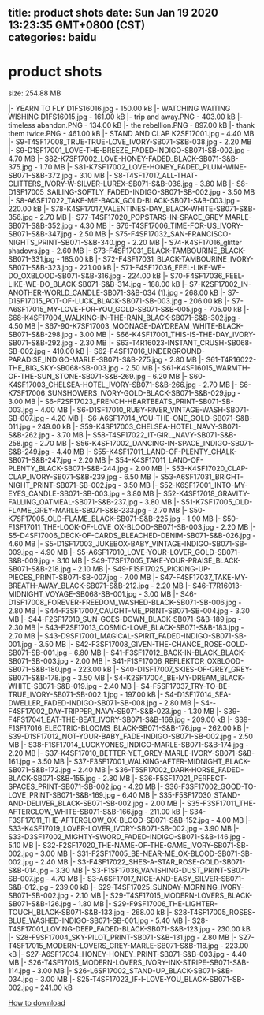 
title: product shots
date: Sun Jan 19 2020 13:23:35 GMT+0800 (CST)    
categories: baidu
---

# product shots
size: 254.88 MB
 
 
|- YEARN TO FLY D1FS16016.jpg - 150.00 kB
|- WATCHING WAITING WISHING D1FS16015.jpg - 161.00 kB
|- trip and away.PNG - 403.00 kB
|- timeless abandon.PNG - 134.00 kB
|- the rebellion.PNG - 897.00 kB
|- thank them twice.PNG - 461.00 kB
|- STAND AND CLAP K2SF17001.jpg - 4.40 MB
|- S9-T4SF17008_TRUE-TRUE-LOVE_IVORY-SB071-S&B-038.jpg - 2.20 MB
|- S9-D1SF17001_LOVE-THE-BREEZE_FADED-INDIGO-SB071-SB-002.jpg - 4.70 MB
|- S82-K7SF17002_LOVE-HONEY-FADED_BLACK-SB071-S&B-375.jpg - 1.70 MB
|- S81-K7SF17002_LOVE-HONEY_FADED_PLUM-WINE-SB071-S&B-372.jpg - 3.10 MB
|- S8-T4SF17017_ALL-THAT-GLITTERS_IVORY-W-SILVER-LUREX-SB071-S&B-036.jpg - 3.80 MB
|- S8-D1SF17005_SAILING-SOFTLY_FADED-INDIGO-SB071-SB-002.jpg - 3.50 MB
|- S8-A6SF17022_TAKE-ME-BACK_GOLD-BLACK-SB071-S&B-003.jpg - 220.00 kB
|- S78-K4SF17017_VALENTINES-DAY_BLACK-WHITE-SB071-S&B-356.jpg - 2.70 MB
|- S77-T4SF17020_POPSTARS-IN-SPACE_GREY MARLE-SB071-S&B-352.jpg - 4.30 MB
|- S76-T4SF17006_TIME-FOR-US_IVORY-SB071-S&B-347.jpg - 2.50 MB
|- S75-F4SF17032_SAN-FRANCISCO-NIGHTS_PRINT-SB071-S&B-340.jpg - 2.20 MB
|- S74-K4SF17016_glitter shadows.jpg - 2.60 MB
|- S73-F4SF17031_BLACK-TAMBOURINE_BLACK-SB071-331.jpg - 185.00 kB
|- S72-F4SF17031_BLACK-TAMBOURINE_IVORY-SB071-S&B-323.jpg - 221.00 kB
|- S71-F4SF17036_FEEL-LIKE-WE-DO_OXBLOOD-SB071-S&B-316.jpg - 224.00 kB
|- S70-F4SF17036_FEEL-LIKE-WE-DO_BLACK-SB071-S&B-314.jpg - 188.00 kB
|- S7-K2SF17002_IN-ANOTHER-WORLD_CANDLE-SB071-S&B-034 (1).jpg - 268.00 kB
|- S7-D1SF17015_POT-OF-LUCK_BLACK-SB071-SB-003.jpg - 206.00 kB
|- S7-A6SF17015_MY-LOVE-FOR-YOU_GOLD-SB071-S&B-005.jpg - 705.00 kB
|- S68-K4SF17004_WALKING-IN-THE-RAIN_BLACK-SB071-S&B-302.jpg - 4.50 MB
|- S67-90-K7SF17003_MOONAGE-DAYDREAM_WHITE-BLACK-SB071-S&B-298.jpg - 3.00 MB
|- S66-K4SF17001_THIS-IS-THE-DAY_IVORY-SB071-S&B-292.jpg - 2.30 MB
|- S63-T4R16023-INSTANT_CRUSH-SB068-SB-002.jpg - 410.00 kB
|- S62-F4SF17016_UNDERGROUND-PARADISE_INDIGO-MARLE-SB071-S&B-275.jpg - 2.80 MB
|- S61-T4R16022-THE_BIG_SKY-SB068-SB-003.jpg - 2.50 MB
|- S61-K4SF16015_WARMTH-OF-THE-SUN_STONE-SB071-S&B-269.jpg - 6.20 MB
|- S60-K4SF17003_CHELSEA-HOTEL_IVORY-SB071-S&B-266.jpg - 2.70 MB
|- S6-K7SF17006_SUNSHOWERS_IVORY-GOLD-BLACK-SB071-S&B-029.jpg - 3.00 MB
|- S6-F2SF17023_FRENCH-HEARTBEATS_PRINT-SB071-SB-003.jpg - 4.00 MB
|- S6-D1SF17010_RUBY-RIVER_VINTAGE-WASH-SB071-SB-007.jpg - 4.20 MB
|- S6-A6SF17014_YOU-THE-ONE_GOLD-SB071-S&B-011.jpg - 249.00 kB
|- S59-K4SF17003_CHELSEA-HOTEL_NAVY-SB071-S&B-262.jpg - 3.70 MB
|- S58-T4SF17022_IT-GIRL_NAVY-SB071-S&B-258.jpg - 2.70 MB
|- S56-K4SF17002_DANCING-IN-SPACE_INDIGO-SB071-S&B-249.jpg - 4.40 MB
|- S55-K4SF17011_LAND-OF-PLENTY_CHALK-SB071-S&B-247.jpg - 2.20 MB
|- S54-K4SF17011_LAND-OF-PLENTY_BLACK-SB071-S&B-244.jpg - 2.00 MB
|- S53-K4SF17020_CLAP-CLAP_IVORY-SB071-S&B-239.jpg - 6.50 MB
|- S53-A6SF17031_BRIGHT-NIGHT_PRINT-SB071-SB-002.jpg - 3.50 MB
|- S52-K6SF17001_INTO-MY-EYES_CANDLE-SB071-SB-003.jpg - 3.80 MB
|- S52-K4SF17018_GRAVITY-FALLING_OATMEAL-SB071-S&B-237.jpg - 3.80 MB
|- S51-K7SF17005_OLD-FLAME_GREY-MARLE-SB071-S&B-233.jpg - 2.70 MB
|- S50-K7SF17005_OLD-FLAME_BLACK-SB071-S&B-225.jpg - 1.90 MB
|- S50-F1SF17011_THE-LOOK-OF-LOVE_OX-BLOOD-SB071-SB-003.jpg - 2.20 MB
|- S5-D4SF17006_DECK-OF-CARDS_BLEACHED-DENIM-SB071-S&B-026.jpg - 4.60 MB
|- S5-D1SF17003_JUKEBOX-BABY_VINTAGE-INDIGO-SB071-SB-009.jpg - 4.90 MB
|- S5-A6SF17010_LOVE-YOUR-LOVER_GOLD-SB071-S&B-009.jpg - 3.10 MB
|- S49-T7SF17005_TAKE-YOUR-PRAISE_BLACK-SB071-S&B-218.jpg - 2.10 MB
|- S49-F1SF17025_PICKING-UP-PIECES_PRINT-SB071-SB-007.jpg - 7.00 MB
|- S47-F4SF17037_TAKE-MY-BREATH-AWAY_BLACK-SB071-S&B-212.jpg - 2.20 MB
|- S46-T7R16013-MIDNIGHT_VOYAGE-SB068-SB-001.jpg - 3.00 MB
|- S46-D1SF17008_FOREVER-FREEDOM_WASHED-BLACK-SB071-SB-006.jpg - 2.80 MB
|- S44-F3SF17007_CAUGHT-ME_PRINT-SB071-SB-004.jpg - 3.30 MB
|- S44-F2SF17010_SUN-GOES-DOWN_BLACK-SB071-S&B-189.jpg - 2.30 MB
|- S43-F2SF17013_COSMIC-LOVE_BLACK-SB071-S&B-183.jpg - 2.70 MB
|- S43-D9SF17001_MAGICAL-SPIRIT_FADED-INDIGO-SB071-SB-001.jpg - 3.50 MB
|- S42-F3SF17008_GIVEN-THE-CHANCE_ROSE-GOLD-SB071-SB-001.jpg - 6.80 MB
|- S41-F3SF17012_BACK-IN-BLACK_BLACK-SB071-SB-003.jpg - 2.00 MB
|- S41-F1SF17006_REFLEKTOR_OXBLOOD-SB071-S&B-180.jpg - 223.00 kB
|- S40-D1SF17007_SKIES-OF-GREY_GREY-SB071-S&B-178.jpg - 3.50 MB
|- S4-K2SF17004_BE-MY-DREAM_BLACK-WHITE-SB071-S&B-019.jpg - 2.40 MB
|- S4-F5SF17037_TRY-TO-BE-TRUE_IVORY-SB071-SB-002 1.jpg - 197.00 kB
|- S4-D1SF17014_SEA-DWELLER_FADED-INDIGO-SB071-SB-008.jpg - 2.80 MB
|- S4--F4SF17002_DAY-TRIPPER_NAVY-SB071-S&B-023.jpg - 1.30 MB
|- S39-F4FS17041_EAT-THE-BEAT_IVORY-SB071-S&B-169.jpg - 209.00 kB
|- S39-F1SF17016_ELECTRIC-BLOOMS_BLACK-SB071-S&B-176.jpg - 262.00 kB
|- S39-D1SF17012_NOT-YOUR-BABY_FADE-INDIGO-SB071-SB-002.jpg - 2.50 MB
|- S38-F1SF17014_LUCKYONES_INDIGO-MARLE-SB071-S&B-174.jpg - 2.20 MB
|- S37-K4SF17010_BETTER-YET_GREY-MARLE-IVORY-SB071-S&B-161.jpg - 3.50 MB
|- S37-F3SF17001_WALKING-AFTER-MIDNIGHT_BLACK-SB071-S&B-172.jpg - 2.40 MB
|- S36-T5SF17002_DARK-HORSE_FADED-BLACK-SB071-S&B-155.jpg - 2.80 MB
|- S36-F5SF17021_PERFECT-SPACES_PRINT-SB071-SB-002.jpg - 4.20 MB
|- S36-F3SF17002_GOOD-TO-LOVE_PRINT-SB071-S&B-169.jpg - 6.40 MB
|- S35-F5SF17030_STAND-AND-DELIVER_BLACK-SB071-SB-002.jpg - 2.00 MB
|- S35-F3SF17011_THE-AFTERGLOW_WHITE-SB071-S&B-166.jpg - 211.00 kB
|- S34-F3SF17011_THE-AFTERGLOW_OX-BLOOD-SB071-S&B-152.jpg - 4.00 MB
|- S33-K4SF17019_LOVER-LOVER_IVORY-SB071-SB-002.jpg - 3.90 MB
|- S33-D3SF17002_MIGHTY-SWORD_FADED-INDIGO-SB071-S&B-146.jpg - 5.10 MB
|- S32-F2SF17020_THE-NAME-OF-THE-GAME_IVORY-SB071-SB-002.jpg - 3.00 MB
|- S31-F2SF17005_BE-NEAR-ME_OX-BLOOD-SB071-SB-002.jpg - 2.40 MB
|- S3-F4SF17022_SHES-A-STAR_ROSE-GOLD-SB071-S&B-014.jpg - 3.30 MB
|- S3-F1SF17036_VANISHING-DUST_PRINT-SB071-SB-007.jpg - 4.70 MB
|- S3-A6SF17017_NICE-AND-EASY_SILVER-SB071-S&B-012.jpg - 239.00 kB
|- S29-T4SF17025_SUNDAY-MORNING_IVORY-SB071-SB-002.jpg - 2.10 MB
|- S29-T4SF17015_MODERN-LOVERS_BLACK-SB071-S&B-126.jpg - 1.80 MB
|- S29-F9SF17006_THE-LIGHTER-TOUCH_BLACK-SB071-S&B-133.jpg - 268.00 kB
|- S28-T4SF17005_ROSES-BLUE_WASHED-INDIGO-SB071-SB-001.jpg - 5.40 MB
|- S28-T4SF17001_LOVING-DEEP_FADED-BLACK-SB071-S&B-123.jpg - 230.00 kB
|- S28-F9SF17004_SKY-PILOT_PRINT-SB071-S&B-131.jpg - 2.80 MB
|- S27-T4SF17015_MODERN-LOVERS_GREY-MARLE-SB071-S&B-118.jpg - 223.00 kB
|- S27-A6SF17034_HONEY-HONEY_PRINT-SB071-S&B-003.jpg - 4.40 MB
|- S26-T4SF17015_MODERN-LOVERS_IVORY-INK-STRIPE-SB071-S&B-114.jpg - 3.00 MB
|- S26-L6SF17002_STAND-UP_BLACK-SB071-S&B-034.jpg - 3.00 MB
|- S25-T4SF17023_IF-I-LOVE-YOU_BLACK-SB071-SB-002.jpg - 241.00 kB

[How to download](https://bpcam.bemobtrk.com/go/2ceec3aa-1ca2-46d6-b9ff-aaa5c184517c?jno=215)